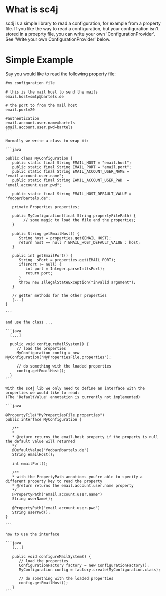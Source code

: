 What is sc4j
============

sc4j is a simple library to read a configuration, for example from a property file.
If you like the way to read a configuration, but your configuration isn't stored in a proeprty file, 
you can write your own 'ConfigurationProvider'. See 'Write your own ConfigurationProvider' below.

Simple Example
==============

Say you would like to read the following property file:

````
#my configuration file

# this is the mail host to send the mails
email.host=smtp@bartels.de

# the port to from the mail host
email.port=20

#authentication 
email.account.user.name=bartels
email.account.user.pwd=bartels
```

Normally we write a class to wrap it:

```java

public class MyConfiguration {
   public static final String EMAIL_HOST = "email.host";
   public static final String EMAIL_PORT = "email.port";
   public static final String EMAIL_ACCOUNT_USER_NAME = "email.account.user.name";
   public static final String EAMIL_ACCOUNT_USER_PWD  = "email.account.user.pwd";
   
   public static final String EMAIL_HOST_DEFAULT_VALUE = "foobar@bartels.de";
   
   private Properties properties;
   
   public MyConfiguration(final String propertyFilePath) {
        // some magic to load the file and the properties;
   }
   
   public String getEmailHost() {
      String host = properties.get(EMAIL_HOST);
      return host == null ? EMAIL_HOST_DEFAULT_VALUE : host;
   }
   
   public int getEmailPort() {
      String  sPort = properties.get(EMAIL_PORT);
      if(sPort != null) {
         int port = Integer.parseInt(sPort);
         return port;
      }
      throw new IllegalStateException("invalid argument");
   }
   
   // getter methods for the other properties
   [...]
}

```

and use the class ...

```java
  [...]
  
  public void configureMailSystem() {
     // load the properties
     MyConfiguration config = new MyConfiguration("MyPropertiesFile.properties");  
     
     // do something with the loaded properties
     config.getEmailHost();
  }
```

With the sc4j lib we only need to define an interface with the properties we would like to read:
(The 'DefaultValue' annotation is currently not implemented)

```java

@PropertyFile("MyPropertiesFile.properties")
public interface MyConfiguration {

   /**
   *
   * @return returns the email.host property if the property is null the default value will returned
   */
   @DefaultValue("foobar@bartels.de")
   String emailHost();

   int emailPort();
   
   /**
   * with the PropertyPath annotions you're able to specify a different property key to read the property
   * @return returns the email.account.user.name property
   */
   @PropertyPath("email.account.user.name")
   String userName();

   @PropertyPath("email.account.user.pwd")
   String userPwd();
}

```

how to use the interface

```java
   [...]
   
   public void configureMailSystem() {
      // load the properties
      ConfigurationFactory factory = new ConfigurationFactory();
      MyConfiguration config = factory.create(MyConfiguration.class);
      
      // do something with the loaded properties
      config.getEmailHost();
   }
```